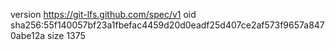 version https://git-lfs.github.com/spec/v1
oid sha256:55f140057bf23a1fbefac4459d20d0eadf25d407ce2af573f9657a8470abe12a
size 1375
